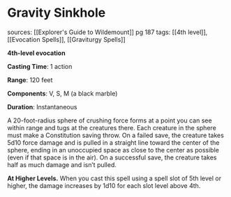 # Gravity Sinkhole
sources: [[Explorer's Guide to Wildemount]] pg 187
tags: [[4th level]], [[Evocation Spells]], [[Graviturgy Spells]]

**4th-level evocation**

**Casting Time**: 1 action

**Range**: 120 feet

**Components**: V, S, M (a black marble)

**Duration**: Instantaneous

A 20-foot-radius sphere of crushing force forms at a point you can see within range and tugs at the creatures there. Each creature in the sphere must make a Constitution saving throw. On a failed save, the creature takes 5d10 force damage and is pulled in a straight line toward the center of the sphere, ending in an unoccupied space as close to the center as possible (even if that space is in the air). On a successful save, the creature takes half as much damage and isn’t pulled.

**At Higher Levels.** When you cast this spell using a spell slot of 5th level or higher, the damage increases by 1d10 for each slot level above 4th.